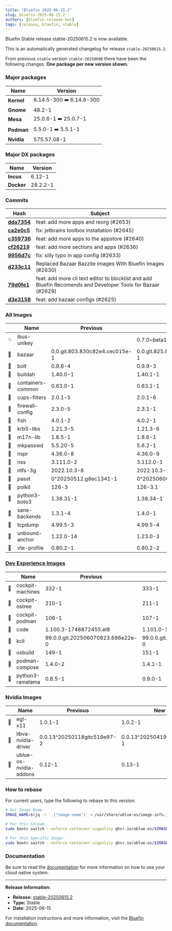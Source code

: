 ```yaml
---
title: "Bluefin 2025-06-15.2"
slug: bluefin-2025-06-15.2
authors: [bluefin-release-bot]
tags: [release, bluefin, stable]
---
```


Bluefin Stable release stable-20250615.2 is now available.

This is an automatically generated changelog for release `stable-20250615.2`.

From previous `stable` version `stable-20250608` there have been the following changes. **One package per new version shown.**

### Major packages

| Name       | Version                  |
| ---------- | ------------------------ |
| **Kernel** | 6.14.5-300 ➡️ 6.14.6-300 |
| **Gnome**  | 48.2-1                   |
| **Mesa**   | 25.0.6-1 ➡️ 25.0.7-1     |
| **Podman** | 5.5.0-1 ➡️ 5.5.1-1       |
| **Nvidia** | 575.57.08-1              |

### Major DX packages

| Name       | Version  |
| ---------- | -------- |
| **Incus**  | 6.12-1   |
| **Docker** | 28.2.2-1 |

### Commits

| Hash                                                                                               | Subject                                                                                                      |
| -------------------------------------------------------------------------------------------------- | ------------------------------------------------------------------------------------------------------------ |
| **[dda7354](https://github.com/ublue-os/bluefin/commit/dda73543dc5a53d94c4a15813e4aa5d306e235a9)** | feat: add more apps and reorg (#2653)                                                                        |
| **[ca2e0c5](https://github.com/ublue-os/bluefin/commit/ca2e0c5c1aa45d6ac85cef8ae894960b30f341ea)** | fix: jetbrains toolbox installation (#2645)                                                                  |
| **[c359736](https://github.com/ublue-os/bluefin/commit/c3597366a324d132f15b3c900f493177c2325cd6)** | feat: add more apps to the appstore (#2640)                                                                  |
| **[cf26219](https://github.com/ublue-os/bluefin/commit/cf26219dbe951fe93e6c58c7f7f7990d7c23efc4)** | feat: add more sections and apps (#2636)                                                                     |
| **[9956d7c](https://github.com/ublue-os/bluefin/commit/9956d7c3afc248434cfa80661320a6c5caf026e3)** | fix: silly typo in app config (#2633)                                                                        |
| **[d233c11](https://github.com/ublue-os/bluefin/commit/d233c1104384efa9039a7fe4b361ccf990e819fb)** | Replaced Bazaar Bazzite Images With Bluefin Images (#2630)                                                   |
| **[79d0fe1](https://github.com/ublue-os/bluefin/commit/79d0fe1ec53788562c769da653dc92063f990901)** | feat: add more cli text editor to blocklist and add Bluefin Recomends and Developer Tools for Bazaar (#2629) |
| **[d3e3158](https://github.com/ublue-os/bluefin/commit/d3e3158dcfcbb33388df91b4a71662de39dd43a8)** | feat: add bazaar configs (#2625)                                                                             |

### All Images

|     | Name              | Previous                       | New                            |
| --- | ----------------- | ------------------------------ | ------------------------------ |
| ✨  | ibus-unikey       |                                | 0.7.0~beta1-2                  |
| 🔄  | bazaar            | 0.0.git.803.830c82e4.cec015e-1 | 0.0.git.825.868179fc.e4af6fb-1 |
| 🔄  | bolt              | 0.9.8-4                        | 0.9.9-3                        |
| 🔄  | buildah           | 1.40.0-1                       | 1.40.1-1                       |
| 🔄  | containers-common | 0.63.0-1                       | 0.63.1-1                       |
| 🔄  | cups-filters      | 2.0.1-5                        | 2.0.1-6                        |
| 🔄  | firewall-config   | 2.3.0-5                        | 2.3.1-1                        |
| 🔄  | fish              | 4.0.1-2                        | 4.0.2-1                        |
| 🔄  | krb5-libs         | 1.21.3-5                       | 1.21.3-6                       |
| 🔄  | m17n-lib          | 1.8.5-1                        | 1.8.6-1                        |
| 🔄  | mkpasswd          | 5.5.20-5                       | 5.6.2-1                        |
| 🔄  | nspr              | 4.36.0-8                       | 4.36.0-9                       |
| 🔄  | nss               | 3.111.0-2                      | 3.112.0-1                      |
| 🔄  | ntfs-3g           | 2022.10.3-8                    | 2022.10.3-9                    |
| 🔄  | passt             | 0^20250512.g8ec1341-1          | 0^20250606.g754c6d7-1          |
| 🔄  | polkit            | 126-3                          | 126-3.1                        |
| 🔄  | python3-boto3     | 1.38.31-1                      | 1.38.34-1                      |
| 🔄  | sane-backends     | 1.3.1-4                        | 1.4.0-1                        |
| 🔄  | tcpdump           | 4.99.5-3                       | 4.99.5-4                       |
| 🔄  | unbound-anchor    | 1.22.0-14                      | 1.23.0-3                       |
| 🔄  | vte-profile       | 0.80.2-1                       | 0.80.2-2                       |

### [Dev Experience Images](https://docs.projectbluefin.io/bluefin-dx)

|     | Name             | Previous                          | New                               |
| --- | ---------------- | --------------------------------- | --------------------------------- |
| 🔄  | cockpit-machines | 332-1                             | 333-1                             |
| 🔄  | cockpit-ostree   | 210-1                             | 211-1                             |
| 🔄  | cockpit-podman   | 106-1                             | 107-1                             |
| 🔄  | code             | 1.100.3-1748872455.el8            | 1.101.0-1749655297.el8            |
| 🔄  | kcli             | 99.0.0.git.202506070823.686e22e-0 | 99.0.0.git.202506141508.8433b67-0 |
| 🔄  | osbuild          | 149-1                             | 151-1                             |
| 🔄  | podman-compose   | 1.4.0-2                           | 1.4.1-1                           |
| 🔄  | python3-ramalama | 0.8.5-1                           | 0.9.0-1                           |

### Nvidia Images

|     | Name                   | Previous                    | New                         |
| --- | ---------------------- | --------------------------- | --------------------------- |
| 🔄  | egl-x11                | 1.0.1-1                     | 1.0.2-1                     |
| 🔄  | libva-nvidia-driver    | 0.0.13^20250118gitc519e97-2 | 0.0.13^20250419gitc2860cc-1 |
| 🔄  | ublue-os-nvidia-addons | 0.12-1                      | 0.13-1                      |

### How to rebase

For current users, type the following to rebase to this version:

```bash
# Get Image Name
IMAGE_NAME=$(jq -r '.["image-name"]' < /usr/share/ublue-os/image-info.json)

# For this Stream
sudo bootc switch --enforce-container-sigpolicy ghcr.io/ublue-os/$IMAGE_NAME:stable

# For this Specific Image:
sudo bootc switch --enforce-container-sigpolicy ghcr.io/ublue-os/$IMAGE_NAME:stable-20250615.2
```

### Documentation

Be sure to read the [documentation](https://docs.projectbluefin.io/) for more information
on how to use your cloud native system.

---

**Release Information:**

- **Release:** [stable-20250615.2](https://github.com/ublue-os/bluefin/releases/tag/stable-20250615.2)
- **Type:** Stable
- **Date:** 2025-06-15

For installation instructions and more information, visit the [Bluefin documentation](https://docs.projectbluefin.io/).
